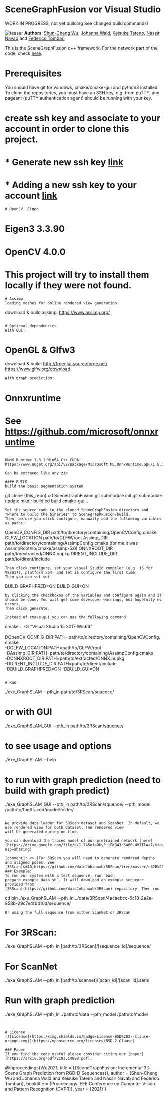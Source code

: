 # SceneGraphFusion vor Visual Studio

WORK IN PROGRESS, not yet building
See changed build commands!

![teaser](img/teaser.png)
**Authors**: [Shun-Cheng Wu][sc], [Johanna Wald][jojo], [Keisuke Tateno][keisu], [Nassir Navab][nassir] and [Federico Tombari][fede]

[sc]:http://campar.in.tum.de/Main/ShunChengWu
[keisu]:http://campar.in.tum.de/Main/KeisukeTateno
[jojo]:http://campar.in.tum.de/Main/JohannaWald
[nassir]:http://campar.in.tum.de/Main/NassirNavabCv
[fede]:http://campar.in.tum.de/Main/FedericoTombari

This is the SceneGraphFusion c++ framework. For the network part of the code, check [here](https://github.com/ShunChengWu/3DSSG).

# Prerequisites
You should have git for windows, cmake/cmake-gui and python3 installed.
To clone the repositories, you must have an SSH key, e.g. from puTTY, and pageant (puTTY authentication agent) should be running with your key.

# create ssh key and associate to your account in order to clone this project.
# * Generate new ssh key [link](https://docs.github.com/en/github/authenticating-to-github/generating-a-new-ssh-key-and-adding-it-to-the-ssh-agent)
# * Adding a new ssh key to your account [link](https://docs.github.com/en/github/authenticating-to-github/adding-a-new-ssh-key-to-your-github-account)
```
# OpenCV, Eigen
```
# Eigen3 3.3.90  
# OpenCV 4.0.0  
# This project will try to install them locally if they were not found.
```
# Assimp
loading meshes for online rendered view generation. 
```
download & build assimp: https://www.assimp.org/
```

# Optional dependencies
With GUI:
```
# OpenGL & Glfw3
download & build: http://freeglut.sourceforge.net/    https://www.glfw.org/download

```
With graph prediction:
```
# Onnxruntime
# See https://github.com/microsoft/onnxruntime
```

ONNX Runtime 1.8.1 Win64 C++ CUDA:
https://www.nuget.org/api/v2/package/Microsoft.ML.OnnxRuntime.Gpu/1.8.1

Can be extraced like any zip

#### BUILD
build the basic segmentation system 
```
git clone {this_repo}
cd SceneGraphFusion
git submodule init
git submodule update
mkdir build
cd build
cmake-gui ..
```
Set the source code to the cloned SceneGraphFusion directory and "where to build the binaries" to ScenegraphFusion/build.
Then, before you click configure, manually add the following variables as paths:
```
OpenCV_CONFIG_DIR path/to/directory/containing/OpenCVConfig.cmake
GLFW_LOCATION path/to/GLFW/root
Assimp_DIR path/to/directory/containing/AssimpConfig.cmake (for me it was AssimpRoot/lib/cmake/assimp-5.0)
ONNXROOT_DIR path/to/extracted/ONNX.nupkg
DIRENT_INCLUDE_DIR path/to/dirent/include
```
Then click configure, set your Visual Studio compiler (e.g. 15 for VS2017), platform x64, and let it configure the first time.
Then you can set set
```
BUILD_GRAPHPRED=ON
BUILD_GUI=ON
```
by clicking the checkboxes of the variables and configure again and it should be done. You will get some developer warnings, but hopefully no errors.
Then click generate.

Instead of cmake-gui you can use the following command
```
cmake .. -G "Visual Studio 15 2017 Win64" \
-DOpenCV_CONFIG_DIR:PATH=path/to/directory/containing/OpenCVConfig.cmake \
-DGLFW_LOCATION:PATH=path/to/GLFW/root \
-DAssimp_DIR:PATH=path/to/directory/containing/AssimpConfig.cmake \
-DONNXROOT_DIR:PATH=path/to/extracted/ONNX.nupkg \
-DDIRENT_INCLUDE_DIR:PATH=path/to/dirent/include \
-DBUILD_GRAPHPRED=ON -DBUILD_GUI=ON
```

# Run
```
./exe_GraphSLAM --pth_in path/to/3RScan/squence/
# or with GUI
./exe_GraphSLAM_GUI --pth_in path/to/3RScan/squence/
# to see usage and options 
./exe_GraphSLAM --help
# to run with graph prediction (need to build with graph predict)
./exe_GraphSLAM_GUI --pth_in path/to/3RScan/squence/ --pth_model /path/to/the/traced/model/folder/
```

We provide data loader for 3RScan dataset and ScanNet. In default, we use rendered view for both dataset. The rendered view
will be generated during on time.

you can download the traced model of our pretrained network [here](https://drive.google.com/file/d/1_745ofaOUyP_iFK8A3cSW60L4V7TlWa7/view?usp=sharing)

[comment]: <> (For 3RScan you will need to generate rendered depths and aligned poses. See [3RScan]&#40;https://github.com/WaldJohannaU/3RScan/tree/master/c%2B%2B&#41;)
### Example:
To run our system with a test sequence, run `bash prepare_example_data.sh`. It will download an example sequence provided from
[3RScan](https://github.com/WaldJohannaU/3RScan) repository. Then run
```
cd bin
./exe_GraphSLAM --pth_in ../data/3RScan/4acaebcc-6c10-2a2a-858b-29c7e4fb410d/sequence/
```
Or using the full sequence from either ScanNet or 3RScan
```
# For 3RScan:
./exe_GraphSLAM --pth_in [path/to/3RScan]/[sequence_id]/sequence/
# For ScanNet
./exe_GraphSLAM --pth_in [path/to/scannet]/[scan_id]/[scan_id].sens
# Run with graph prediction
./exe_GraphSLAM --pth_in ./path/to/data --pth_model /path/to/model
```


# License
[![License](https://img.shields.io/badge/License-BSD%202--Clause-orange.svg)](https://opensource.org/licenses/BSD-2-Clause)

### Paper
If you find the code useful please consider citing our [paper](https://arxiv.org/pdf/2103.14898.pdf):

```
@inproceedings{Wu2021,
    title = {{SceneGraphFusion: Incremental 3D Scene Graph Prediction from RGB-D Sequences}},
    author = {Shun-Cheng Wu and Johanna Wald and Keisuke Tateno and Nassir Navab and Federico Tombari},
    booktitle = {Proceedings IEEE Conference on Computer Vision and Pattern Recognition (CVPR)},
    year = {2021}
}
```
